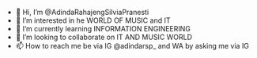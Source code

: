 - 👋 Hi, I’m @AdindaRahajengSilviaPranesti
- 👀 I’m interested in he WORLD OF MUSIC and IT
- 🌱 I’m currently learning INFORMATION ENGINEERING
- 💞️ I’m looking to collaborate on IT AND MUSIC WORLD
- 📫 How to reach me be via IG @adindarsp_ and WA by asking me via IG

<!---
AdindaRahajengSilviaPranesti/AdindaRahajengSilviaPranesti is a ✨ special ✨ repository because its `README.md` (this file) appears on your GitHub profile.
You can click the Preview link to take a look at your changes.
--->
